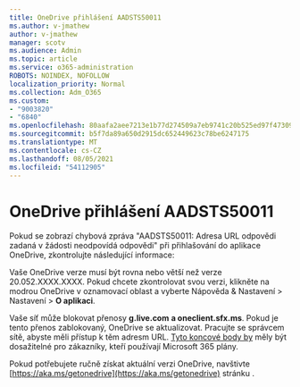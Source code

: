 ```yaml
---
title: OneDrive přihlášení AADSTS50011
ms.author: v-jmathew
author: v-jmathew
manager: scotv
ms.audience: Admin
ms.topic: article
ms.service: o365-administration
ROBOTS: NOINDEX, NOFOLLOW
localization_priority: Normal
ms.collection: Adm_O365
ms.custom:
- "9003820"
- "6840"
ms.openlocfilehash: 80aafa2aee7213e1b77d274509a7eb9741c20b525ed97f473093ac8c6514f3c7
ms.sourcegitcommit: b5f7da89a650d2915dc652449623c78be6247175
ms.translationtype: MT
ms.contentlocale: cs-CZ
ms.lasthandoff: 08/05/2021
ms.locfileid: "54112905"
---
```

# <a name="onedrive-login-error-aadsts50011"></a>OneDrive přihlášení AADSTS50011

Pokud se zobrazí chybová zpráva "AADSTS50011: Adresa URL odpovědi zadaná v žádosti neodpovídá odpovědi" při přihlašování do aplikace OneDrive, zkontrolujte následující informace:

Vaše OneDrive verze musí být rovna nebo větší než verze 20.052.XXXX.XXXX. Pokud chcete zkontrolovat svou verzi, klikněte na modrou OneDrive v oznamovací oblast a vyberte Nápověda & Nastavení > Nastavení > **O aplikaci**.

Vaše síť může blokovat přenosy **g.live.com** **a oneclient.sfx.ms**. Pokud je tento přenos zablokovaný, OneDrive se aktualizovat. Pracujte se správcem sítě, abyste měli přístup k těm adresm URL. [Tyto koncové body by](https://docs.microsoft.com/microsoft-365/enterprise/urls-and-ip-address-ranges?view=o365-worldwide) měly být dosažitelné pro zákazníky, kteří používají Microsoft 365 plány.

Pokud potřebujete ručně získat aktuální verzi OneDrive, navštivte [https://aka.ms/getonedrive](https://aka.ms/getonedrive) stránku .
